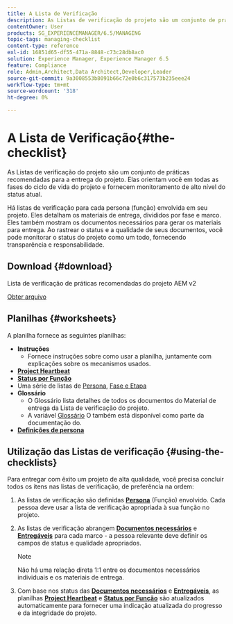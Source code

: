```yaml
---
title: A Lista de Verificação
description: As Listas de verificação do projeto são um conjunto de práticas recomendadas para a entrega do projeto. Elas orientam você em todas as fases do ciclo de vida do projeto e fornecem monitoramento de alto nível do status atual.
contentOwner: User
products: SG_EXPERIENCEMANAGER/6.5/MANAGING
topic-tags: managing-checklist
content-type: reference
exl-id: 16851d65-df55-471a-8848-c73c28db8ac0
solution: Experience Manager, Experience Manager 6.5
feature: Compliance
role: Admin,Architect,Data Architect,Developer,Leader
source-git-commit: 9a3008553b8091b66c72e0b6c317573b235eee24
workflow-type: tm+mt
source-wordcount: '318'
ht-degree: 0%

---
```


# A Lista de Verificação{#the-checklist}

As Listas de verificação do projeto são um conjunto de práticas recomendadas para a entrega do projeto. Elas orientam você em todas as fases do ciclo de vida do projeto e fornecem monitoramento de alto nível do status atual.

Há listas de verificação para cada persona (função) envolvida em seu projeto. Eles detalham os materiais de entrega, divididos por fase e marco. Eles também mostram os documentos necessários para gerar os materiais para entrega. Ao rastrear o status e a qualidade de seus documentos, você pode monitorar o status do projeto como um todo, fornecendo transparência e responsabilidade.

## Download {#download}

Lista de verificação de práticas recomendadas do projeto AEM v2

[Obter arquivo](assets/aem_project_bp_checklistv2-65.xlsx)

## Planilhas {#worksheets}

A planilha fornece as seguintes planilhas:

* **Instruções**
   * Fornece instruções sobre como usar a planilha, juntamente com explicações sobre os mecanismos usados.
* **[Project Heartbeat](/help/managing/best-practices.md#project-heartbeat-dashboard)**
* **[Status por Função](/help/managing/best-practices.md#status-by-role)**
* Uma série de listas de [Persona](/help/managing/best-practices.md#persona), [Fase e Etapa](/help/managing/best-practices.md#phases-and-milestones)
* **Glossário**
   * O Glossário lista detalhes de todos os documentos do Material de entrega da Lista de verificação do projeto.
   * A variável [Glossário](/help/managing/best-practices-glossary.md) O também está disponível como parte da documentação do.
* **[Definições de persona](/help/managing/best-practices.md#persona)**

## Utilização das Listas de verificação {#using-the-checklists}

Para entregar com êxito um projeto de alta qualidade, você precisa concluir todos os itens nas listas de verificação, de preferência na ordem:

1. As listas de verificação são definidas **[Persona](/help/managing/best-practices.md#persona)** (Função) envolvido. Cada pessoa deve usar a lista de verificação apropriada à sua função no projeto.
1. As listas de verificação abrangem **[Documentos necessários](/help/managing/best-practices.md#required-documents)** e **[Entregáveis](/help/managing/best-practices.md#deliverables)** para cada marco - a pessoa relevante deve definir os campos de status e qualidade apropriados.

   >[!NOTE]
   >
   >Não há uma relação direta 1:1 entre os documentos necessários individuais e os materiais de entrega.

1. Com base nos status das **[Documentos necessários](/help/managing/best-practices.md#required-documents)** e **[Entregáveis](/help/managing/best-practices.md#deliverables)**, as planilhas **[Project Heartbeat](/help/managing/best-practices.md#project-heartbeat-dashboard)** e **[Status por Função](/help/managing/best-practices.md#status-by-role)** são atualizados automaticamente para fornecer uma indicação atualizada do progresso e da integridade do projeto.
